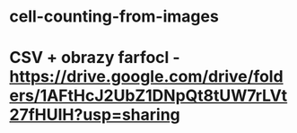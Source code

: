 # cell-counting-from-images


# CSV + obrazy farfocl - https://drive.google.com/drive/folders/1AFtHcJ2UbZ1DNpQt8tUW7rLVt27fHUIH?usp=sharing
